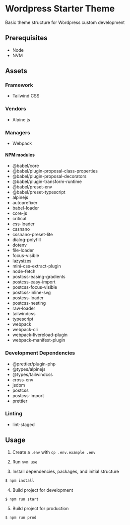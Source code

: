 # Wordpress Starter Theme

Basic theme structure for Wordpress custom development

## Prerequisites

- Node
- NVM

## Assets

### Framework
- Tailwind CSS

### Vendors
- Alpine.js

### Managers
- Webpack

#### NPM modules
- @babel/core
- @babel/plugin-proposal-class-properties
- @babel/plugin-proposal-decorators
- @babel/plugin-transform-runtime
- @babel/preset-env
- @babel/preset-typescript
- alpinejs
- autoprefixer
- babel-loader
- core-js
- critical
- css-loader
- cssnano
- cssnano-preset-lite
- dialog-polyfill
- dotenv
- file-loader
- focus-visible
- lazysizes
- mini-css-extract-plugin
- node-fetch
- postcss-easing-gradients
- postcss-easy-import
- postcss-focus-visible
- postcss-inline-svg
- postcss-loader
- postcss-nesting
- raw-loader
- tailwindcss
- typescript
- webpack
- webpack-cli
- webpack-livereload-plugin
- webpack-manifest-plugin

### Development Dependencies
- @prettier/plugin-php
- @types/alpinejs
- @types/tailwindcss
- cross-env
- jsdom
- postcss
- postcss-import
- prettier

### Linting
- lint-staged

## Usage

1. Create a `.env` with `cp .env.example .env`

2. Run `nvm use`

3. Install dependencies, packages, and initial structure

```sh
$ npm install
```
4. Build project for development

```sh
$ npm run start
```
5. Build project for production

```sh
$ npm run prod
```
